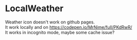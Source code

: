 # LocalWeather
Weather icon doesn't work on github pages.  
It work locally and on https://codepen.io/MrNime/full/PKdRwR/  
It works in incognito mode, maybe some cache issue?
